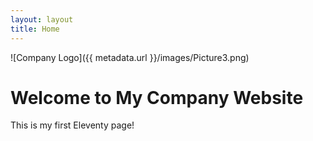 ```yaml
---
layout: layout
title: Home
---
```


![Company Logo]({{ metadata.url }}/images/Picture3.png)
# Welcome to My Company Website

This is my first Eleventy page!
